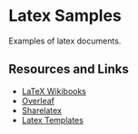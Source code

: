 # Latex Samples

Examples of latex documents.

## Resources and Links

- [LaTeX Wikibooks](https://en.wikibooks.org/wiki/LaTeX)
- [Overleaf](https://www.overleaf.com/)
- [Sharelatex](https://www.sharelatex.com/templates)
- [Latex Templates](https://www.latextemplates.com/)